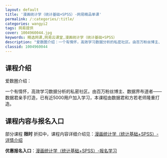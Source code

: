 ```yaml
---
layout: default
title: '漫画统计学（统计基础+SPSS）-网易精品单课'
permalink: /:categories/:title/
categories: wangyi2
tags: 网易提供
cover: 1004960044.jpg
keywords: 精选网课,网易云课堂,漫画统计学（统计基础+SPSS）
description: "爱数圈介绍：一个有情怀，高效学习数据分析的私密社区。由百万粉丝博主、数据界布道者——数据君亲手打造，已有近5000用户加入学习，本课程由数据君和方若老师隆重打造。漫画统计学（统计基础+SPS"
classid: 1004960044
---
```


## 课程介绍

爱数圈介绍：

一个有情怀，高效学习数据分析的私密社区。由百万粉丝博主、数据界布道者——数据君亲手打造，已有近5000用户加入学习，本课程由数据君和方若老师隆重打造。

## 课程内容与报名入口

部分课程 **限时** 折扣中，课程内容详细介绍见：[漫画统计学（统计基础+SPSS）-详情介绍](https://study.163.com/course/introduction/1004960044.htm?share=1&shareId=1025206652&utm_campaign=share&utm_medium=iphoneShare&utm_source=&utm_u=1025206652)

**优惠报名入口**：[漫画统计学（统计基础+SPSS）-报名学习](https://study.163.com/course/introduction/1004960044.htm?share=1&shareId=1025206652&utm_campaign=share&utm_medium=iphoneShare&utm_source=&utm_u=1025206652)

